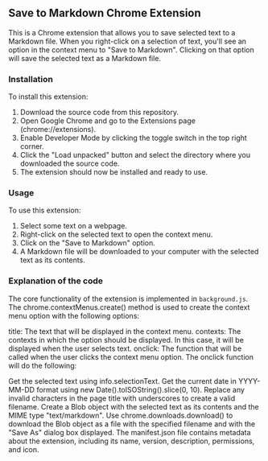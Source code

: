 ## Save to Markdown Chrome Extension

This is a Chrome extension that allows you to save selected text to a Markdown file. When you right-click on a selection of text, you'll see an option in the context menu to "Save to Markdown". Clicking on that option will save the selected text as a Markdown file.

### Installation

To install this extension:

1. Download the source code from this repository.
2. Open Google Chrome and go to the Extensions page (chrome://extensions).
3. Enable Developer Mode by clicking the toggle switch in the top right corner.
4. Click the "Load unpacked" button and select the directory where you downloaded the source code.
5. The extension should now be installed and ready to use.

### Usage

To use this extension:

1. Select some text on a webpage.
2. Right-click on the selected text to open the context menu.
3. Click on the "Save to Markdown" option.
4. A Markdown file will be downloaded to your computer with the selected text as its contents.

### Explanation of the code

The core functionality of the extension is implemented in `background.js`. 
The chrome.contextMenus.create() method is used to create the context menu option with the following options:

title: The text that will be displayed in the context menu.
contexts: The contexts in which the option should be displayed. In this case, it will be displayed when the user selects text.
onclick: The function that will be called when the user clicks the context menu option.
The onclick function will do the following:

Get the selected text using info.selectionText.
Get the current date in YYYY-MM-DD format using new Date().toISOString().slice(0, 10).
Replace any invalid characters in the page title with underscores to create a valid filename.
Create a Blob object with the selected text as its contents and the MIME type "text/markdown".
Use chrome.downloads.download() to download the Blob object as a file with the specified filename and with the "Save As" dialog box displayed.
The manifest.json file contains metadata about the extension, including its name, version, description, permissions, and icon.
